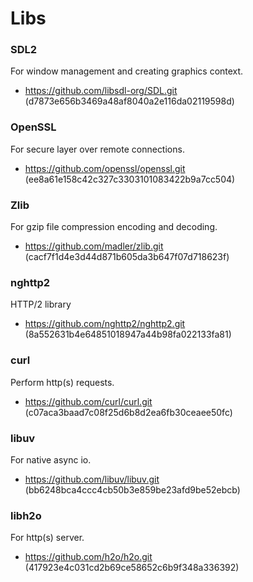 # Libs

### SDL2
For window management and creating graphics context.
- https://github.com/libsdl-org/SDL.git (d7873e656b3469a48af8040a2e116da02119598d)

### OpenSSL
For secure layer over remote connections.
- https://github.com/openssl/openssl.git (ee8a61e158c42c327c3303101083422b9a7cc504)

### Zlib
For gzip file compression encoding and decoding.
- https://github.com/madler/zlib.git (cacf7f1d4e3d44d871b605da3b647f07d718623f)

### nghttp2
HTTP/2 library
- https://github.com/nghttp2/nghttp2.git (8a552631b4e64851018947a44b98fa022133fa81)

### curl
Perform http(s) requests.
- https://github.com/curl/curl.git (c07aca3baad7c08f25d6b8d2ea6fb30ceaee50fc)

### libuv
For native async io.
- https://github.com/libuv/libuv.git (bb6248bca4ccc4cb50b3e859be23afd9be52ebcb)

### libh2o
For http(s) server.
- https://github.com/h2o/h2o.git (417923e4c031cd2b69ce58652c6b9f348a336392)